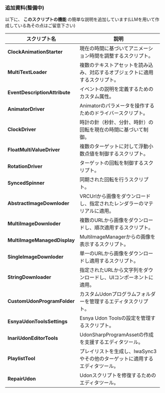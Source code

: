 ### 追加資料(整備中)
以下に、 **このスクリプトの機能** の簡単な説明を追加しています(LLMを用いて作成している為その点はご留意下さい)

| **スクリプト名**                          | **説明**                                                                                     |
|-------------------------------------------|---------------------------------------------------------------------------------------------|
| **ClockAnimationStarter**                | 現在の時間に基づいてアニメーション時間を調整するスクリプト。                                   |
| **MultiTextLoader**                      | 複数のテキストアセットを読み込み、対応するオブジェクトに適用するスクリプト。                  |
| **EventDescriptionAttribute**            | イベントの説明を定義するためのカスタム属性。                                                  |
| **AnimatorDriver**                       | Animatorのパラメータを操作するためのドライバースクリプト。                                    |
| **ClockDriver**                          | 時計の針（秒針、分針、時針）の回転を現在の時間に基づいて制御。                                |
| **FloatMultiValueDriver**                | 複数のターゲットに対して浮動小数点値を制御するスクリプト。                                    |
| **RotationDriver**                       | ターゲットの回転を制御するスクリプト。                                                       |
| **SyncedSpinner**                        | 同期された回転を行うスクリプト。                                                            |
| **AbstractImageDownloder**               | VRCUrlから画像をダウンロードし、指定されたレンダラーのマテリアルに適用。                      |
| **MultiImageDownloder**                  | 複数のURLから画像をダウンロードし、順次適用するスクリプト。                                   |
| **MultiImageManagedDisplay**             | MultiImageManagerからの画像を表示するスクリプト。                                            |
| **SingleImageDownloder**                 | 単一のURLから画像をダウンロードし適用するスクリプト。                                        |
| **StringDownloader**                     | 指定されたURLから文字列をダウンロードし、UIコンポーネントに適用。                             |
| **CustomUdonProgramFolder**              | カスタムUdonプログラムフォルダーを管理するエディタスクリプト。                                |
| **EsnyaUdonToolsSettings**               | Esnya Udon Toolsの設定を管理するスクリプト。                                                |
| **InariUdonEditorTools**                 | UdonSharpProgramAssetの作成を支援するエディタツール。                                        |
| **PlaylistTool**                         | プレイリストを生成し、IwaSync3やその他のターゲットに適用するエディタツール。                  |
| **RepairUdon**                           | Udonスクリプトを修復するためのエディタツール。                                              |
